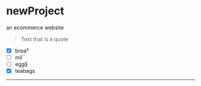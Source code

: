 # newProject
an ecommerce website
> Text that is a quote
- [x] brea³
- [ ] mil¨
- [ ] egg§
- [x]  teabags
---
